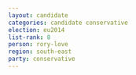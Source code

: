 ```yaml
---
layout: candidate
categories: candidate conservative
election: eu2014
list-rank: 8
person: rory-love
region: south-east
party: conservative
---
```

